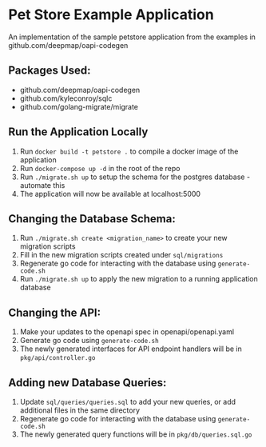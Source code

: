 # Pet Store Example Application

An implementation of the sample petstore application from the examples in github.com/deepmap/oapi-codegen

## Packages Used:
- github.com/deepmap/oapi-codegen
- github.com/kyleconroy/sqlc
- github.com/golang-migrate/migrate

## Run the Application Locally
1. Run `docker build -t petstore .` to compile a docker image of the application
2. Run `docker-compose up -d` in the root of the repo
3. Run `./migrate.sh up` to setup the schema for the postgres database
		- automate this
4. The application will now be available at localhost:5000

## Changing the Database Schema:
1. Run `./migrate.sh create <migration_name>` to create your new migration scripts
2. Fill in the new migration scripts created under `sql/migrations`
3. Regenerate go code for interacting with the database using `generate-code.sh`
4. Run `./migrate.sh up` to apply the new migration to a running application database

## Changing the API:
1. Make your updates to the openapi spec in openapi/openapi.yaml
2. Generate go code using `generate-code.sh`
3. The newly generated interfaces for API endpoint handlers will be in `pkg/api/controller.go`

## Adding new Database Queries:
1. Update `sql/queries/queries.sql` to add your new queries, or add additional files in the same directory
2. Regenerate go code for interacting with the database using `generate-code.sh`
3. The newly generated query functions will be in `pkg/db/queries.sql.go`

